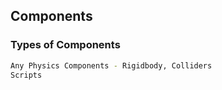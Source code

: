 ## Components


### Types of Components

```bash
Any Physics Components - Rigidbody, Colliders 
Scripts
```
